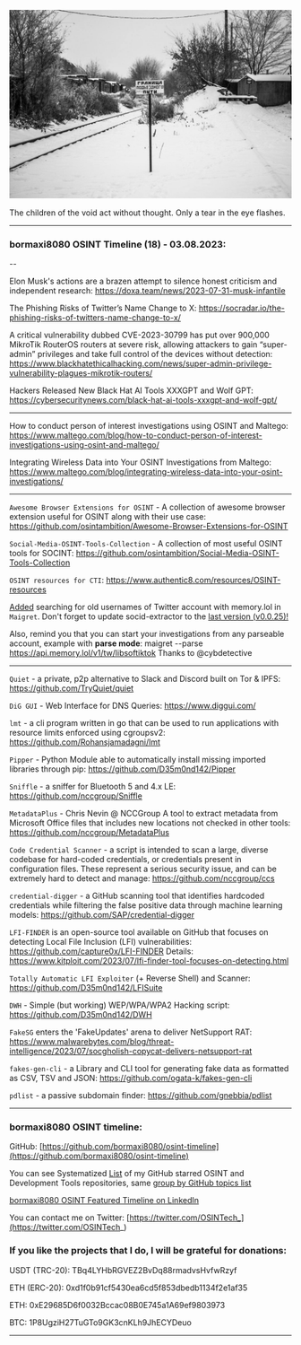 ![alt text](img/18.jpg)

The children of the void act without thought. Only a tear in the eye flashes.

---
### bormaxi8080 OSINT Timeline (18) - 03.08.2023:

--

Elon Musk's actions are a brazen attempt to silence honest criticism and independent research: https://doxa.team/news/2023-07-31-musk-infantile

The Phishing Risks of Twitter’s Name Change to X: https://socradar.io/the-phishing-risks-of-twitters-name-change-to-x/

A critical vulnerability dubbed CVE-2023-30799 has put over 900,000 MikroTik RouterOS routers at severe risk, allowing attackers to gain “super-admin” privileges and take full control of the devices without detection: https://www.blackhatethicalhacking.com/news/super-admin-privilege-vulnerability-plagues-mikrotik-routers/

Hackers Released New Black Hat AI Tools XXXGPT and Wolf GPT: https://cybersecuritynews.com/black-hat-ai-tools-xxxgpt-and-wolf-gpt/

----

How to conduct person of interest investigations using OSINT and Maltego: https://www.maltego.com/blog/how-to-conduct-person-of-interest-investigations-using-osint-and-maltego/

Integrating Wireless Data into Your OSINT Investigations from Maltego: https://www.maltego.com/blog/integrating-wireless-data-into-your-osint-investigations/

----

```Awesome Browser Extensions for OSINT``` - A collection of awesome browser extension useful for OSINT along with their use case: https://github.com/osintambition/Awesome-Browser-Extensions-for-OSINT

```Social-Media-OSINT-Tools-Collection``` - A collection of most useful OSINT tools for SOCINT: https://github.com/osintambition/Social-Media-OSINT-Tools-Collection

```OSINT resources for CTI```: https://www.authentic8.com/resources/OSINT-resources

[Added](https://github.com/soxoj/maigret/commit/f5ca005766dcf073d4268284a48fbf3d716611cc) searching for old usernames of Twitter account with memory.lol in ```Maigret```.
Don't forget to update socid-extractor to the [last version (v0.0.25)!](https://github.com/soxoj/socid-extractor/commit/4503617d198219f72e27efbde60248166129b0d7)

Also, remind you that you can start your investigations from any parseable account, example with **parse mode**: maigret --parse https://api.memory.lol/v1/tw/libsoftiktok
Thanks to @cybdetective

----

```Quiet``` - a private, p2p alternative to Slack and Discord built on Tor & IPFS: https://github.com/TryQuiet/quiet

```DiG GUI``` - Web Interface for DNS Queries: https://www.diggui.com/

```lmt``` - a cli program written in go that can be used to run applications with resource limits enforced using cgroupsv2: https://github.com/Rohansjamadagni/lmt

```Pipper``` - Python Module able to automatically install missing imported libraries through pip: https://github.com/D35m0nd142/Pipper

```Sniffle``` - a sniffer for Bluetooth 5 and 4.x LE: https://github.com/nccgroup/Sniffle

```MetadataPlus``` - Chris Nevin @ NCCGroup A tool to extract metadata from Microsoft Office files that includes new locations not checked in other tools: https://github.com/nccgroup/MetadataPlus

```Code Credential Scanner``` - a script is intended to scan a large, diverse codebase for hard-coded credentials, or credentials present in configuration files. These represent a serious security issue, and can be extremely hard to detect and manage: https://github.com/nccgroup/ccs
 
```credential-digger``` - a GitHub scanning tool that identifies hardcoded credentials while filtering the false positive data through machine learning models: https://github.com/SAP/credential-digger

```LFI-FINDER``` is an open-source tool available on GitHub that focuses on detecting Local File Inclusion (LFI) vulnerabilities: https://github.com/capture0x/LFI-FINDER
Details: https://www.kitploit.com/2023/07/lfi-finder-tool-focuses-on-detecting.html

```Totally Automatic LFI Exploiter``` (+ Reverse Shell) and Scanner: https://github.com/D35m0nd142/LFISuite

```DWH``` - Simple (but working) WEP/WPA/WPA2 Hacking script: https://github.com/D35m0nd142/DWH

```FakeSG``` enters the 'FakeUpdates' arena to deliver NetSupport RAT: https://www.malwarebytes.com/blog/threat-intelligence/2023/07/socgholish-copycat-delivers-netsupport-rat

```fakes-gen-cli``` - a Library and CLI tool for generating fake data as formatted as CSV, TSV and JSON: https://github.com/ogata-k/fakes-gen-cli

```pdlist``` - a passive subdomain finder: https://github.com/gnebbia/pdlist

----
### bormaxi8080 OSINT timeline:

GitHub: [https://github.com/bormaxi8080/osint-timeline](https://github.com/bormaxi8080/osint-timeline)

You can see Systematized [List](https://github.com/bormaxi8080/github-starred-repos-builder/blob/main/starred_repos.md) of my GitHub starred OSINT and Development Tools repositories, same [group by GitHub topics list](https://github.com/bormaxi8080/starred)

[bormaxi8080 OSINT Featured Timeline on LinkedIn](https://www.linkedin.com/in/osintech/details/featured/)

You can contact me on Twitter: [https://twitter.com/OSINTech_](https://twitter.com/OSINTech_)
### If you like the projects that I do, I will be grateful for donations:

USDT (TRC-20): TBq4LYHbRGVEZ2BvDq88rmadvsHvfwRzyf

ETH (ERC-20): 0xd1f0b91cf5430ea6cd5f853dbedb1134f2e1af35

ETH: 0xE29685D6f0032Bccac08B0E745a1A69ef9803973

BTC: 1P8UgziH27TuGTo9GK3cnKLh9JhECYDeuo

----

